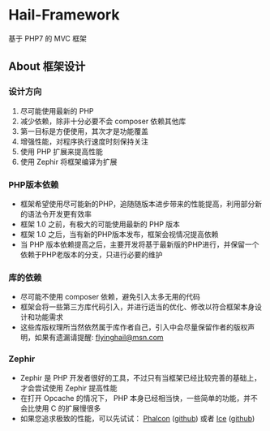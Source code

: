 # Hail-Framework

基于 PHP7 的 MVC 框架

## About 框架设计

### 设计方向
1. 尽可能使用最新的 PHP
2. 减少依赖，除非十分必要不会 composer 依赖其他库
3. 第一目标是方便使用，其次才是功能覆盖
4. 增强性能，对程序执行速度时刻保持关注
5. 使用 PHP 扩展来提高性能
6. 使用 Zephir 将框架编译为扩展

### PHP版本依赖
- 框架希望使用尽可能新的PHP，追随随版本进步带来的性能提高，利用部分新的语法令开发更有效率
- 框架 1.0 之前，有极大的可能使用最新的 PHP 版本
- 框架 1.0 之后，当有新的PHP版本发布，框架会视情况提高依赖
- 当 PHP 版本依赖提高之后，主要开发将基于最新版的PHP进行，并保留一个依赖于PHP老版本的分支，只进行必要的维护

### 库的依赖
- 尽可能不使用 composer 依赖，避免引入太多无用的代码
- 框架会将一些第三方库代码引入，并进行适当的优化、修改以符合框架本身设计和功能需求
- 这些库版权理所当然依然属于库作者自己，引入中会尽量保留作者的版权声明，如果有遗漏请提醒: flyinghail@msn.com

### Zephir
- Zephir 是 PHP 开发者很好的工具，不过只有当框架已经比较完善的基础上，才会尝试使用 Zephir 提高性能
- 在打开 Opcache 的情况下， PHP 本身已经相当快，一些简单的功能，并不会比使用 C 的扩展慢很多
- 如果您追求极致的性能，可以先试试： [Phalcon](http://phalconphp.com/) ([github](https://github.com/phalcon/cphalcon)) 或者 [Ice](http://www.iceframework.org/) ([github](https://github.com/ice/framework))
